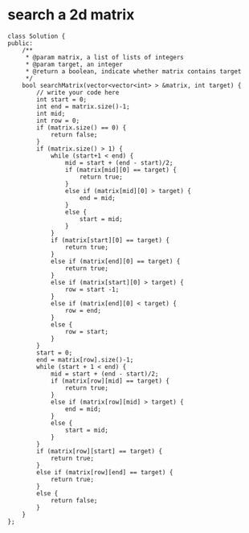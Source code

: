 # search a 2d matrix

	class Solution {
	public:
	    /**
	     * @param matrix, a list of lists of integers
	     * @param target, an integer
	     * @return a boolean, indicate whether matrix contains target
	     */
	    bool searchMatrix(vector<vector<int> > &matrix, int target) {
	        // write your code here
	        int start = 0;
	        int end = matrix.size()-1;
	        int mid;
	        int row = 0;
	        if (matrix.size() == 0) {
	            return false;
	        }
	        if (matrix.size() > 1) {
	            while (start+1 < end) {
	                mid = start + (end - start)/2;
	                if (matrix[mid][0] == target) {
	                    return true;
	                }
	                else if (matrix[mid][0] > target) {
	                    end = mid;
	                }
	                else {
	                    start = mid;
	                }
	            }
	            if (matrix[start][0] == target) {
	                return true;
	            }
	            else if (matrix[end][0] == target) {
	                return true;
	            }
	            else if (matrix[start][0] > target) {
	                row = start -1;
	            }
	            else if (matrix[end][0] < target) {
	                row = end;
	            }
	            else {
	                row = start;
	            }
	        }
	        start = 0;
	        end = matrix[row].size()-1;
	        while (start + 1 < end) {
	            mid = start + (end - start)/2;
	            if (matrix[row][mid] == target) {
	                return true;
	            }
	            else if (matrix[row][mid] > target) {
	                end = mid;
	            }
	            else {
	                start = mid;
	            }
	        }
	        if (matrix[row][start] == target) {
	            return true;
	        }
	        else if (matrix[row][end] == target) {
	            return true;
	        }
	        else {
	            return false;
	        }
	    }
	};


